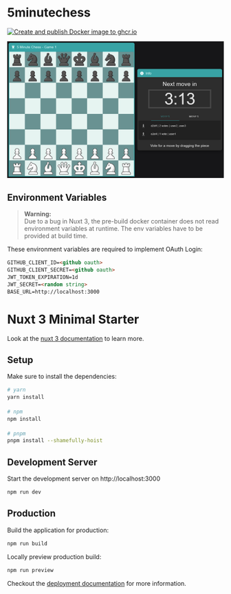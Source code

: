 # 5minutechess

[![Create and publish Docker image to ghcr.io](https://github.com/thieleju/5minutechess/actions/workflows/dockerize.yml/badge.svg?branch=main)](https://github.com/thieleju/5minutechess/actions/workflows/dockerize.yml)

![Preview Image](./preview.png)


## Environment Variables

> **Warning:** <br>
> Due to a bug in Nuxt 3, the pre-build docker container does not read environment variables at runtime. The env variables have to be provided at build time. <br>

These environment variables are required to implement OAuth Login:

```html
GITHUB_CLIENT_ID=<github oauth>
GITHUB_CLIENT_SECRET=<github oauth>
JWT_TOKEN_EXPIRATION=1d
JWT_SECRET=<random string>
BASE_URL=http://localhost:3000
```

# Nuxt 3 Minimal Starter

Look at the [nuxt 3 documentation](https://v3.nuxtjs.org) to learn more.

## Setup

Make sure to install the dependencies:

```bash
# yarn
yarn install

# npm
npm install

# pnpm
pnpm install --shamefully-hoist
```

## Development Server

Start the development server on http://localhost:3000

```bash
npm run dev
```

## Production

Build the application for production:

```bash
npm run build
```

Locally preview production build:

```bash
npm run preview
```

Checkout the [deployment documentation](https://v3.nuxtjs.org/guide/deploy/presets) for more information.
